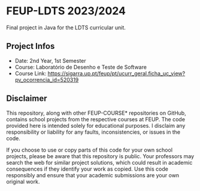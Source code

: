 # FEUP-LDTS 2023/2024
Final project in Java for the LDTS curricular unit.
## Project Infos
- Date: 2nd Year, 1st Semester
- Course: Laboratório de Desenho e Teste de Software 
- Course Link: https://sigarra.up.pt/feup/pt/ucurr_geral.ficha_uc_view?pv_ocorrencia_id=520319
## Disclaimer
This repository, along with other FEUP-COURSE* repositories on GitHub, contains school projects from the respective courses at FEUP. The code provided here is intended solely for educational purposes. I disclaim any responsibility or liability for any faults, inconsistencies, or issues in the code.

If you choose to use or copy parts of this code for your own school projects, please be aware that this repository is public. Your professors may search the web for similar project solutions, which could result in academic consequences if they identify your work as copied. Use this code responsibly and ensure that your academic submissions are your own original work.

